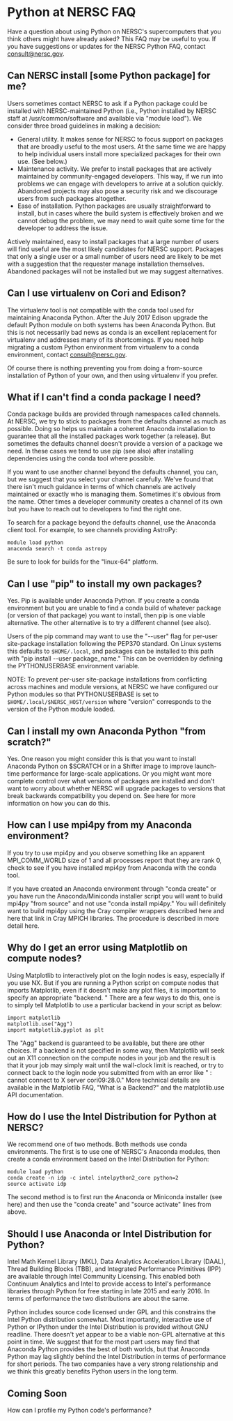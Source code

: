 
# Python at NERSC FAQ

Have a question about using Python on NERSC's supercomputers that you think others might have already asked?
This FAQ may be useful to you.
If you have suggestions or updates for the NERSC Python FAQ, contact consult@nersc.gov.

## Can NERSC install [some Python package] for me?

Users sometimes contact NERSC to ask if a Python package could be installed with NERSC-maintained Python (i.e., Python installed by NERSC staff at /usr/common/software and available via "module load").
 We consider three broad guidelines in making a decision:

* General utility.  It makes sense for NERSC to focus support on packages that are broadly useful to the most users. At the same time we are happy to help individual users install more specialized packages for their own use.  (See below.)
* Maintenance activity. We prefer to install packages that are actively maintained by community-engaged developers. This way, if we run into problems we can engage with developers to arrive at a solution quickly. Abandoned projects may also pose a security risk and we discourage users from such packages altogether. 
* Ease of installation. Python packages are usually straightforward to install, but in cases where the build system is effectively broken and we cannot debug the problem, we may need to wait quite some time for the developer to address the issue.

Actively maintained, easy to install packages that a large number of users will find useful are the most likely candidates for NERSC support.
Packages that only a single user or a small number of users need are likely to be met with a suggestion that the requester manage installation themselves.
Abandoned packages will not be installed but we may suggest alternatives.

## Can I use virtualenv on Cori and Edison?

The virtualenv tool is not compatible with the conda tool used for maintaining Anaconda Python.
After the July 2017 Edison upgrade the default Python module on both systems has been Anaconda Python.
But this is not necessarily bad news as conda is an excellent replacement for virtualenv and addresses many of its shortcomings.
If you need help migrating a custom Python environment from virtualenv to a conda environment, contact consult@nersc.gov.

Of course there is nothing preventing you from doing a from-source installation of Python of your own, and then using virtualenv if you prefer.

## What if I can't find a conda package I need?

Conda package builds are provided through namespaces called channels.
At NERSC, we try to stick to packages from the defaults channel as much as possible.
Doing so helps us maintain a coherent Anaconda installation to guarantee that all the installed packages work together (a release).
But sometimes the defaults channel doesn't provide a version of a package we need.
In these cases we tend to use pip (see also) after installing dependencies using the conda tool where possible.

If you want to use another channel beyond the defaults channel, you can, but we suggest that you select your channel carefully.
We've found that there isn't much guidance in terms of which channels are actively maintained or exactly who is managing them.
Sometimes it's obvious from the name. Other times a developer community creates a channel of its own but you have to reach out to developers to find the right one.

To search for a package beyond the defaults channel, use the Anaconda client tool.
For example, to see channels providing AstroPy:

    module load python
    anaconda search -t conda astropy

Be sure to look for builds for the "linux-64" platform. 

## Can I use "pip" to install my own packages?

Yes.
Pip is available under Anaconda Python.
If you create a conda environment but you are unable to find a conda build of whatever package (or version of that package) you want to install, then pip is one viable alternative.
The other alternative is to try a different channel (see also).

Users of the pip command may want to use the "--user" flag for per-user site-package installation following the PEP370 standard.
On Linux systems this defaults to `$HOME/.local`, and packages can be installed to this path with "pip install --user package_name."
This can be overridden by defining the PYTHONUSERBASE environment variable. 

NOTE: To prevent per-user site-package installations from conflicting across machines and module versions, at NERSC we have configured our Python modules so that PYTHONUSERBASE is set to `$HOME/.local/$NERSC_HOST/version` where "version" corresponds to the version of the Python module loaded.

## Can I install my own Anaconda Python "from scratch?"

Yes.
One reason you might consider this is that you want to install Anaconda Python on $SCRATCH or in a Shifter image to improve launch-time performance for large-scale applications.
Or you might want more complete control over what versions of packages are installed and don't want to worry about whether NERSC will upgrade packages to versions that break backwards compatibility you depend on.
See here for more information on how you can do this.

## How can I use mpi4py from my Anaconda environment?

If you try to use mpi4py and you observe something like an apparent MPI_COMM_WORLD size of 1 and all processes report that they are rank 0, check to see if you have installed mpi4py from Anaconda with the conda tool.

If you have created an Anaconda environment through "conda create" or you have run the Anaconda/Miniconda installer script you will want to build mpi4py "from source" and not use "conda install mpi4py."
You will definitely want to build mpi4py using the Cray compiler wrappers described here and here that link in Cray MPICH libraries.
The procedure is described in more detail here.

## Why do I get an error using Matplotlib on compute nodes?

Using Matplotlib to interactively plot on the login nodes is easy, especially if you use NX.
But if you are running a Python script on compute nodes that imports Matplotlib, even if it doesn't make any plot files, it is important to specify an appropriate "backend.
" There are a few ways to do this, one is to simply tell Matplotlib to use a particular backend in your script as below:

    import matplotlib
    matplotlib.use("Agg")
    import matplotlib.pyplot as plt

The "Agg" backend is guaranteed to be available, but there are other choices.
If a backend is not specified in some way, then Matplotlib will seek out an X11 connection on the compute nodes in your job and the result is that it your job may simply wait until the wall-clock limit is reached, or try to connect back to the login node you submitted from with an error like " : cannot connect to X server cori09:28.0."
More technical details are available in the Matplotlib FAQ, "What is a Backend?" and the matplotlib.use API documentation.

## How do I use the Intel Distribution for Python at NERSC?

We recommend one of two methods.
Both methods use conda environments.
The first is to use one of NERSC's Anaconda modules, then create a conda environment based on the Intel Distribution for Python:

    module load python
    conda create -n idp -c intel intelpython2_core python=2
    source activate idp

The second method is to first run the Anaconda or Miniconda installer (see here) and then use the "conda create" and "source activate" lines from above.

## Should I use Anaconda or Intel Distribution for Python?

Intel Math Kernel Library (MKL), Data Analytics Acceleration Library (DAAL), Thread Building Blocks (TBB), and Integrated Performance Primitives (IPP) are available through Intel Community Licensing.
This enabled both Continuum Analytics and Intel to provide access to Intel's performance libraries through Python for free starting in late 2015 and early 2016.
In terms of performance the two distributions are about the same.

Python includes source code licensed under GPL and this constrains the Intel Python distribution somewhat.
Most importantly, interactive use of Python or IPython under the Intel Distribution is provided without GNU readline.
There doesn't yet appear to be a viable non-GPL alternative at this point in time.
We suggest that for the most part users may find that Anaconda Python provides the best of both worlds, but that Anaconda Python may lag slightly behind the Intel Distribution in terms of performance for short periods.
The two companies have a very strong relationship and we think this greatly benefits Python users in the long term.

## Coming Soon

How can I profile my Python code's performance?
